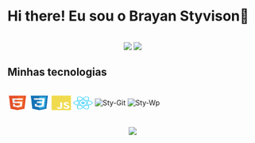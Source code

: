 <h1> Hi there! Eu sou o Brayan Styvison👋 </h1><br>
  <div align="center">
    <img width="48%" src="https://github-readme-stats.vercel.app/api?username=BStyvison&show_icons=true&theme=radical&include_all_commits=true&count_private=true"/>
    <img width="48%" src="https://github-readme-stats.vercel.app/api/top-langs/?username=BStyvison&layout=compact&langs_count=7&theme=radical"/>
  </div>
<!-- <div align="center">
  <a href="https://github.com/BStyvison">
  <img height="180em" 
       src="https://github-readme-stats.vercel.app/api?username=BStyvison&show_icons=true&theme=github_dark&include_all_commits=true&count_private=true"/>
  <img height="180em" 
       src="https://github-readme-stats.vercel.app/api/top-langs/?username=BStyvison&layout=compact&langs_count=7&theme=github_dark"/>
</div> -->
  
  <h2>Minhas tecnologias</h2>
  <div style="display: inline_block"><br>
  <!---<img align="center" alt="Rafa-Ts" height="30" width="40" src="https://raw.githubusercontent.com/devicons/devicon/master/icons/typescript/typescript-plain.svg">--->
  <img align="center" alt="Sty-HTML" height="30" width="40" src="https://raw.githubusercontent.com/devicons/devicon/master/icons/html5/html5-original.svg">
  <img align="center" alt="Sty-CSS" height="30" width="40" src="https://raw.githubusercontent.com/devicons/devicon/master/icons/css3/css3-original.svg">
  <img align="center" alt="Sty-Js" height="30" width="40" src="https://raw.githubusercontent.com/devicons/devicon/master/icons/javascript/javascript-plain.svg">
  <img align="center" alt="Sty-React" height="30" width="40" src="https://raw.githubusercontent.com/devicons/devicon/master/icons/react/react-original.svg">
  <img align="center" alt="Sty-Git" height="30" width="40" src="https://cdn.jsdelivr.net/gh/devicons/devicon/icons/git/git-original.svg" />
  <img align="center" alt="Sty-Wp" height="30" width="40" src="https://cdn.jsdelivr.net/gh/devicons/devicon/icons/wordpress/wordpress-plain.svg" />
  <!---<img align="center" alt="Rafa-Js" height="30" width="40"  src="https://cdn.jsdelivr.net/gh/devicons/devicon/icons/vuejs/vuejs-original-wordmark.svg" />--->

</div>

<div>
<div align="center"><br><br>
<a href="https://www.linkedin.com/in/styvison-silva-viana-88a131232/" target="_blank"><img src="https://img.shields.io/badge/-LinkedIn-%230077B5?style=for-the-badge&logo=linkedin&logoColor=white" target="_blank"></a>
</div>
